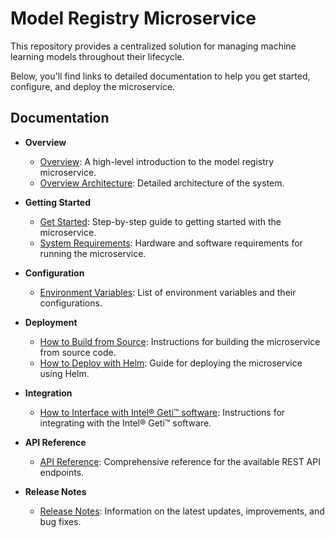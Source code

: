# Model Registry Microservice

This repository provides a centralized solution for managing machine learning models throughout their lifecycle. 

Below, you'll find links to detailed documentation to help you get started, configure, and deploy the microservice.

## Documentation

- **Overview**
  - [Overview](docs/user-guide/Overview.md): A high-level introduction to the model registry microservice.
  - [Overview Architecture](docs/user-guide/overview-architecture.md): Detailed architecture of the system.

- **Getting Started**
  - [Get Started](docs/user-guide/get-started.md): Step-by-step guide to getting started with the microservice.
  - [System Requirements](docs/user-guide/system-requirements.md): Hardware and software requirements for running the microservice.

- **Configuration**
  - [Environment Variables](docs/user-guide/environment-variables.md): List of environment variables and their configurations.

- **Deployment**
  - [How to Build from Source](docs/user-guide/how-to-build-from-source.md): Instructions for building the microservice from source code.
  - [How to Deploy with Helm](docs/user-guide/how-to-deploy-with-helm.md): Guide for deploying the microservice using Helm.

- **Integration**
  - [How to Interface with Intel® Geti™ software](docs/user-guide/how-to-interface-with-intel-geti-platform.md): Instructions for integrating with the Intel® Geti™ software.

- **API Reference**
  - [API Reference](docs/user-guide/api-reference.md): Comprehensive reference for the available REST API endpoints.

- **Release Notes**
  - [Release Notes](docs/user-guide/release-notes.md): Information on the latest updates, improvements, and bug fixes.


